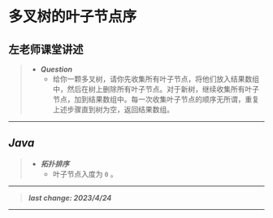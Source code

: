 # 多叉树的叶子节点序

## 左老师课堂讲述

> - ***Question***
>   - 给你一颗多叉树，请你先收集所有叶子节点，将他们放入结果数组中，然后在树上删除所有叶子节点。对于新树，继续收集所有叶子节点，加到结果数组中。每一次收集叶子节点的顺序无所谓，重复上述步骤直到树为空，返回结果数组。

---

## *Java*

> - ***拓扑排序***
>   - 叶子节点入度为 `0` 。

---

> ***last change: 2023/4/24***

---
